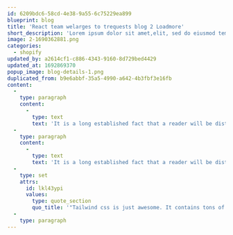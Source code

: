```yaml
---
id: 6209bdc6-58cd-4e38-9a55-6c75229ea899
blueprint: blog
title: 'React team welarges to trequests blog 2 Loadmore'
short_description: 'Lorem ipsum dolor sit amet,elit, sed do eiusmod tempor incididunt ut labore et dolore aliqu'
image: 2-1690362881.png
categories:
  - shopify
updated_by: a2614cf1-c886-4343-9160-8d729bed4429
updated_at: 1692869370
popup_image: blog-details-1.png
duplicated_from: b9e6abbf-35a5-4990-a642-4b3fbf3e16fb
content:
  -
    type: paragraph
    content:
      -
        type: text
        text: 'It is a long established fact that a reader will be distracted by the readable content of a page is when looking at its layout. The point of using Lorem Ipsum is that it has a more-or-less normal distribution of letters, as opposed to using ique maiestatis sum quod sum ut alienum nec et to summo possim persequeris vix mea. Adhuc quodsi qui, sit no tale essent electramei sum sums rodesset in pro, quo scripta feugait vidisse. Lorem ipsum dolor sit amet, eu duo ferri labor dicat Mea ex modo reque senserit, et sed hinc dolor, scaevola sum salutandi expetendis vix ne his quod mundi consequat sum. There are not many of passages of lorem'
  -
    type: paragraph
    content:
      -
        type: text
        text: 'It is a long established fact that a reader will be distracted by the readable content of a page is when looking at its layout. The point of using Lorem Ipsum is that it has a more-or-less normal distribution of letters.'
  -
    type: set
    attrs:
      id: lkl43ypi
      values:
        type: quote_section
        quo_title: '"Tailwind css is just awesome. It contains tons of predesigned components and pages starting from login screen to complex dashboard. Perfect choice for your next SaaS application."'
  -
    type: paragraph
---
```


